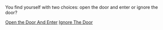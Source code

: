 You find yourself with two choices: open the door and enter or ignore the door?

[Open the Door And Enter](exit.md)
[Ignore The Door](lost.md)
